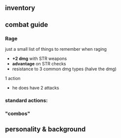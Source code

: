 ## inventory


## combat guide
### Rage
just a small list of things to remember when raging
- **+2 dmg** with STR weapons
- **advantage** on STR checks
- resistance to 3 common dmg types (halve the dmg)


1 action
- he does have 2 attacks 
### standard actions:



### "combos"



## personality & background
